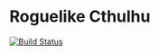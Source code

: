# Roguelike Cthulhu

[![Build Status](https://api.travis-ci.org/Voltsss/RogueLikeCthulhu.svg?branch=master)](https://travis-ci.org/Voltsss/RogueLikeCthulhu)
